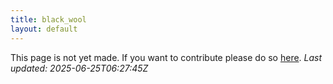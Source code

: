 ```yaml
---
title: black_wool
layout: default
---
```


This page is not yet made. If you want to contribute please do so [here](https://github.com/CrazyH2/Bigstone/blob/wiki/components/black_wool.md).
_Last updated: 2025-06-25T06:27:45Z_

